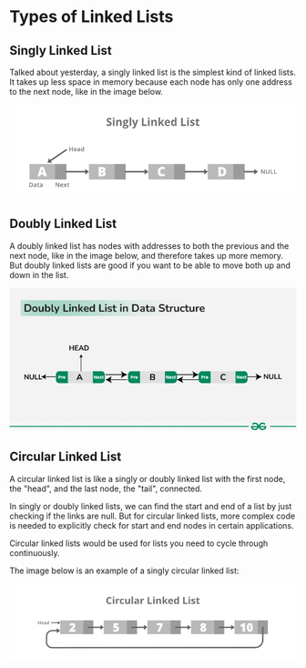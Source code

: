 # Types of Linked Lists

## Singly Linked List

Talked about yesterday, a singly linked list is the simplest kind of linked lists. It takes up less space in memory because each node has only one address to the next node, like in the image below.

![](Images/Singly-Linked-List.png)

## Doubly Linked List

A doubly linked list has nodes with addresses to both the previous and the next node, like in the image below, and therefore takes up more memory. But doubly linked lists are good if you want to be able to move both up and down in the list.

![](Images/Doubly-Linked-List.webp)

## Circular Linked List

A circular linked list is like a singly or doubly linked list with the first node, the "head", and the last node, the "tail", connected.

In singly or doubly linked lists, we can find the start and end of a list by just checking if the links are null. But for circular linked lists, more complex code is needed to explicitly check for start and end nodes in certain applications.

Circular linked lists would be used for lists you need to cycle through continuously.

The image below is an example of a singly circular linked list:

![](Images/Circular-Linked-List.png)